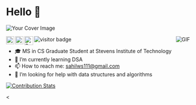 # Hello 👋
![Your Cover Image](group1.png)

<a href="https://twitter.com/_sahilambre">
  <img align="left" alt="Sahil's Twitter" width="22px" src="https://icon-library.com/images/black-twitter-icon-transparent-background/black-twitter-icon-transparent-background-26.jpg" /></a>
 
<a href="https://www.linkedin.com/in/sahilambre/">
  <img align="left" alt="Sahil's LinkedIn" width="22px" src="https://icon-library.com/images/linkedin-icon-eps/linkedin-icon-eps-25.jpg" /></a>
  
<a href="https://www.instagram.com/_sahilambre/">
  <img align="left" alt="Sahil's Instagram" width="24px" src="https://icon-library.com/images/instagram-icon-black-and-white-png/instagram-icon-black-and-white-png-1.jpg" />
  </a> 
  <img align="left" src="https://visitor-badge.laobi.icu/badge?page_id=sahilambre" alt="visitor badge"/>

  <img align="right" alt="GIF" src="https://media.giphy.com/media/d2lnpnCNrbIFG/giphy.gif" /><br>
  
- 🎓 MS in CS Graduate Student at Stevens Institute of Technology <br>
- 🌱 I’m currently learning DSA <br>
- 📫 How to reach me: sahilws111@gmail.com <br>
- 🤔 I’m looking for help with data structures and algorithms <br>

  

[![Contribution Stats](https://github-contribution-stats.vercel.app/api/?username=sahilambre)](https://github.com/LordDashMe/github-contribution-stats/)

  







<


 
